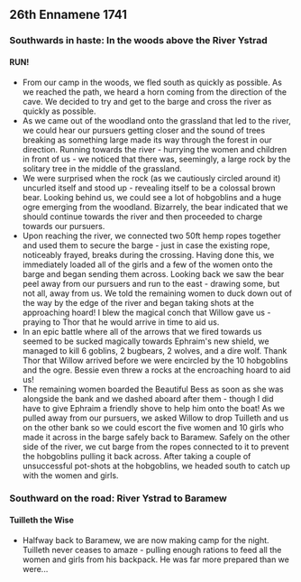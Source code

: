 ## 26th Ennamene 1741
### Southwards in haste: In the woods above the River Ystrad
#### RUN!
* From our camp in the woods, we fled south as quickly as possible. As we reached the path, we heard a horn coming from the direction of the cave. We decided to try and get to the barge and cross the river as quickly as possible.
* As we came out of the woodland onto the grassland that led to the river, we could hear our pursuers getting closer and the sound of trees breaking as something large made its way through the forest in our direction. Running towards the river - hurrying the women and children in front of us - we noticed that there was, seemingly, a large rock by the solitary tree in the middle of the grassland.
* We were surprised when the rock (as we cautiously circled around it) uncurled itself and stood up - revealing itself to be a colossal brown bear. Looking behind us, we could see a lot of hobgoblins and a huge ogre emerging from the woodland. Bizarrely, the bear indicated that we should continue towards the river and then proceeded to charge towards our pursuers.
* Upon reaching the river, we connected two 50ft hemp ropes together and used them to secure the barge - just in case the existing rope, noticeably frayed, breaks during the crossing. Having done this, we immediately loaded all of the girls and a few of the women onto the barge and began sending them across. Looking back we saw the bear peel away from our pursuers and run to the east - drawing some, but not all, away from us. We told the remaining women to duck down out of the way by the edge of the river and began taking shots at the approaching hoard! I blew the magical conch that Willow gave us - praying to Thor that he would arrive in time to aid us.
* In an epic battle where all of the arrows that we fired towards us seemed to be sucked magically towards Ephraim's new shield, we managed to kill 6 goblins, 2 bugbears, 2 wolves, and a dire wolf. Thank Thor that Willow arrived before we were encircled by the 10 hobgoblins and the ogre. Bessie even threw a rocks at the encroaching hoard to aid us!
* The remaining women boarded the Beautiful Bess as soon as she was alongside the bank and we dashed aboard after them - though I did have to give Ephraim a friendly shove to help him onto the boat! As we pulled away from our pursuers, we asked Willow to drop Tuilleth and us on the other bank so we could escort the five women and 10 girls who made it across in the barge safely back to Baramew. Safely on the other side of the river, we cut barge from the ropes connected to it to prevent the hobgoblins pulling it back across. After taking a couple of unsuccessful pot-shots at the hobgoblins, we headed south to catch up with the women and girls.

### Southward on the road: River Ystrad to Baramew
#### Tuilleth the Wise
* Halfway back to Baramew, we are now making camp for the night. Tuilleth never ceases to amaze - pulling enough rations to feed all the women and girls from his backpack. He was far more prepared than we were...
